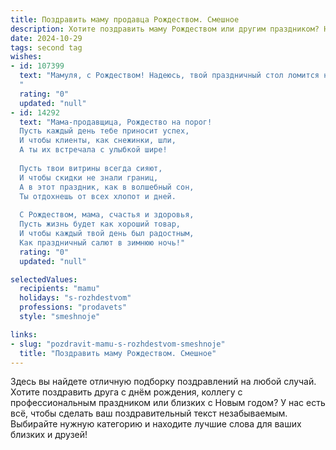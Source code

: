 ```yaml
---
title: Поздравить маму продавца Рождеством. Смешное
description: Хотите поздравить маму Рождеством или другим праздником? Наш ИИ создаст незабываемое поздравление, а вы обязательно выделитесь среди других.  
date: 2024-10-29
tags: second tag
wishes:
- id: 107399
  text: "Мамуля, с Рождеством! Надеюсь, твой праздничный стол ломится не только от угощений, но и от горы подарочных сертификатов в любимые магазины!  Пусть в Новом году все твои продажи будут такими же успешными, как и твои попытки уговорить папу на еще один кусочек торта!  С Рождеством, лучшая продавщица на свете (и мама, конечно)!
  "
  rating: "0"
  updated: "null"
- id: 14292
  text: "Мама-продавщица, Рождество на порог!
  Пусть каждый день тебе приносит успех,
  И чтобы клиенты, как снежинки, шли,
  А ты их встречала с улыбкой шире!
  
  Пусть твои витрины всегда сияют,
  И чтобы скидки не знали границ,
  А в этот праздник, как в волшебный сон,
  Ты отдохнешь от всех хлопот и дней.
  
  С Рождеством, мама, счастья и здоровья,
  Пусть жизнь будет как хороший товар,
  И чтобы каждый твой день был радостным,
  Как праздничный салют в зимнюю ночь!"
  rating: "0"
  updated: "null"

selectedValues:
  recipients: "mamu"
  holidays: "s-rozhdestvom"
  professions: "prodavets"
  style: "smeshnoje"

links:
- slug: "pozdravit-mamu-s-rozhdestvom-smeshnoje"
  title: "Поздравить маму Рождеством. Смешное"
---
```


Здесь вы найдете отличную подборку поздравлений на любой случай.
Хотите поздравить друга с днём рождения, коллегу с профессиональным праздником или близких с Новым годом? У нас есть всё, чтобы сделать ваш поздравительный текст незабываемым. Выбирайте нужную категорию и находите лучшие слова для ваших близких и друзей!
